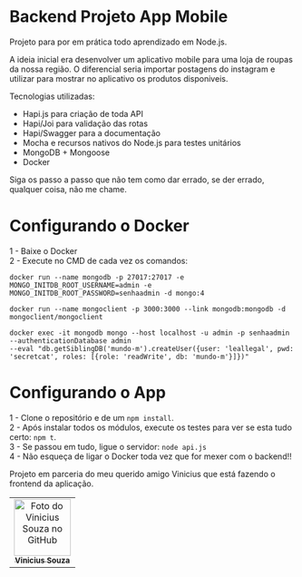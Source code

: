 # Backend Projeto App Mobile

Projeto para por em prática todo aprendizado em Node.js.

A ideia inicial era desenvolver um aplicativo mobile para uma loja de roupas da nossa região. O diferencial seria importar postagens do instagram e 
utilizar para mostrar no aplicativo os produtos disponiveis.

Tecnologias utilizadas:
- Hapi.js para criação de toda API
- Hapi/Joi para validação das rotas
- Hapi/Swagger para a documentação
- Mocha e recursos nativos do Node.js para testes unitários
- MongoDB + Mongoose
- Docker

Siga os passo a passo que não tem como dar errado, se der errado, qualquer coisa, não me chame.

# Configurando o Docker

1 - Baixe o Docker<br>
2 - Execute no CMD de cada vez os comandos:

```
docker run --name mongodb -p 27017:27017 -e MONGO_INITDB_ROOT_USERNAME=admin -e MONGO_INITDB_ROOT_PASSWORD=senhaadmin -d mongo:4
```
```
docker run --name mongoclient -p 3000:3000 --link mongodb:mongodb -d mongoclient/mongoclient
```
```
docker exec -it mongodb mongo --host localhost -u admin -p senhaadmin --authenticationDatabase admin 
--eval "db.getSiblingDB('mundo-m').createUser({user: 'leallegal', pwd: 'secretcat', roles: [{role: 'readWrite', db: 'mundo-m'}]})"
```

# Configurando o App

1 - Clone o repositório e de um `npm install`.<br>
2 - Após instalar todos os módulos, execute os testes para ver se esta tudo certo: `npm t`.<br>
3 - Se passou em tudo, ligue o servidor: `node api.js`<br>
4 - Não esqueça de ligar o Docker toda vez que for mexer com o backend!!

Projeto em parceria do meu querido amigo Vinicius que está fazendo o frontend da aplicação.
<table>
  <tr>
    <td align="center">
      <a href="https://github.com/V1niSouza">
        <img src="https://avatars.githubusercontent.com/u/99757527?v=4" width="100px;" alt="Foto do Vinicius Souza no GitHub"/><br>
        <sub>
          <b>Vinicius Souza</b>
        </sub>
      </a>
    </td>
</table>
